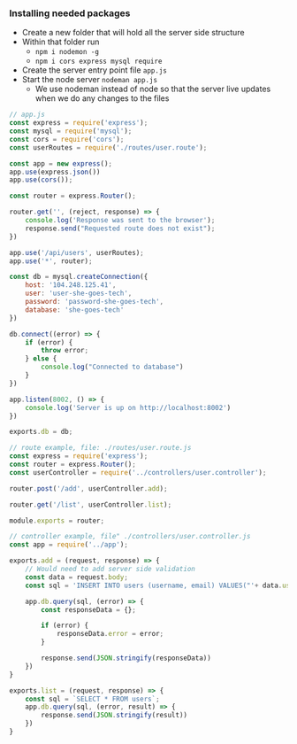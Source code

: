 ### Installing needed packages
- Create a new folder that will hold all the server side structure
- Within that folder run 
    - `npm i nodemon -g`
    - `npm i cors express mysql require`
- Create the server entry point file `app.js`
- Start the node server `nodeman app.js`
    - We use nodeman instead of node so that the server live updates when we do any changes to the files 
```JavaScript
// app.js
const express = require('express');
const mysql = require('mysql');
const cors = require('cors');
const userRoutes = require('./routes/user.route');

const app = new express();
app.use(express.json())
app.use(cors());

const router = express.Router();

router.get('', (reject, response) => {
    console.log('Response was sent to the browser');
    response.send("Requested route does not exist");
})

app.use('/api/users', userRoutes);
app.use('*', router);

const db = mysql.createConnection({
    host: '104.248.125.41',
    user: 'user-she-goes-tech',
    password: 'password-she-goes-tech',
    database: 'she-goes-tech'
})

db.connect((error) => {
    if (error) {
        throw error;
    } else {
        console.log("Connected to database")
    }
})

app.listen(8002, () => {
    console.log('Server is up on http://localhost:8002')
})

exports.db = db;
```

```JavaScript
// route example, file: ./routes/user.route.js
const express = require('express');
const router = express.Router();
const userController = require('../controllers/user.controller'); 

router.post('/add', userController.add);

router.get('/list', userController.list);

module.exports = router;
```

```JavaScript
// controller example, file" ./controllers/user.controller.js
const app = require('../app');

exports.add = (request, response) => {
    // Would need to add server side validation
    const data = request.body;
    const sql = 'INSERT INTO users (username, email) VALUES("'+ data.username +'", "'+ data.email + '")';

    app.db.query(sql, (error) => {
        const responseData = {};

        if (error) {
            responseData.error = error;
        }

        response.send(JSON.stringify(responseData))
    })
}

exports.list = (request, response) => {
    const sql = `SELECT * FROM users`;
    app.db.query(sql, (error, result) => {
        response.send(JSON.stringify(result))
    })
}
```